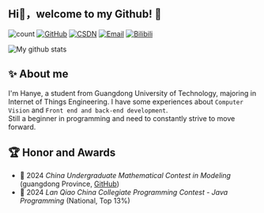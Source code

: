 ## Hi👋，welcome to my Github! 🎉

<!--
some ideas:
- 🔭 I’m currently working on ...
- 🌱 I’m currently learning ...
- 👯 I’m looking to collaborate on ...
- 🤔 I’m looking for help with ...
- 💬 Ask me about ...
- 📫 How to reach me: ...
- 😄 Pronouns: ...
- ⚡ Fun fact: ...
-->

![count](https://visitor-badge.laobi.icu/badge?page_id=https://github.com/Henryers) 
[![GitHub](https://img.shields.io/badge/GitHub-100000?logo=github)](https://github.com/Henryers) 
[![CSDN](https://img.shields.io/badge/CSDN-ff6600?logo=csdn&logoColor=white)](https://blog.csdn.net/mydaily_) 
[![Email](https://img.shields.io/badge/Email-33aaee?logo=gmail&logoColor=white)](3122001341@mail2.gdut.edu.cn) 
[![Bilibili](https://img.shields.io/badge/Bilibili-FF69B4?logo=bilibili&logoColor=white)](https://space.bilibili.com/441076921)

![My github stats](https://github-readme-stats-ten-gilt.vercel.app/api?username=Henryers&show_icons=true&theme=radical)



## ✨ About me

I'm Hanye, a student from Guangdong University of Technology, majoring in Internet of Things Engineering. I have some experiences about `Computer Vision` and `Front end and back-end development`.  
Still a beginner in programming and need to constantly strive to move forward.

## 🏆 Honor and Awards

- 🥇 2024 *China Undergraduate Mathematical Contest in Modeling* (guangdong Province, [GitHub](https://github.com/Henryers/mathmodel-24B))
- 🥈 2024 *Lan Qiao China Collegiate Programming Contest - Java Programming* (National, Top 13%)
